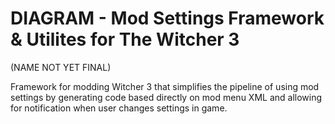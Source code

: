 # DIAGRAM - Mod Settings Framework & Utilites for The Witcher 3

(NAME NOT YET FINAL)

Framework for modding Witcher 3 that simplifies the pipeline of using mod settings by generating code based directly on mod menu XML and allowing for notification when user changes settings in game.
